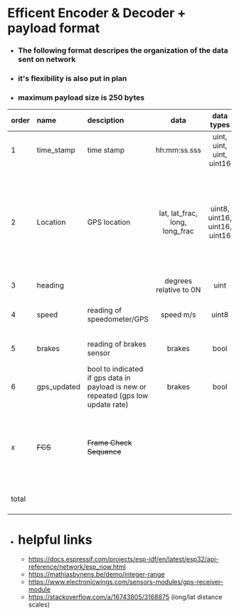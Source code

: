 # Efficent Encoder & Decoder + payload format

- ### The following format descripes the organization of the data sent on network
- ### it's flexibility is also put in plan
- ### maximum payload size is 250 bytes

| order | name | desciption | data | data types | size | comment | 
| --- | :--- | :--- | :---: | :---: | --- | :--- |
| 1 | time_stamp | time stamp | hh:mm:ss.sss | uint, uint, uint, uint16 | 5, 6, 6, 16 bits | [get high clock precision](https://stackoverflow.com/a/72409769/3168875) |
| 2 | Location | GPS location | lat, lat_frac, long, long_frac | uint8, uint16, uint16, uint16 | 1, 2, (9 bits), 2 bytes | <ul><li> Valid longitudes are from -180 to 180 degrees <li>Valid latitudes are from -85.05112878 to 85.05112878 degrees|
| 3 | heading |  | degrees relative to 0N | uint | 9 bits | | 
| 4 | speed | reading of speedometer/GPS | speed m/s | uint8 | 1 byte | data type may change later for higher presicion if needed |
| 5 | brakes | reading of brakes sensor | brakes | bool | 1 bit | data size depends on existance of other bitfield data |
| 6 | gps_updated | bool to indicated if gps data in payload is new or repeated (gps low update rate)| brakes | bool | 1 bit | data size depends on existance of other bitfield data |
| x | ~~FCS~~ | ~~Frame Check Sequence~~ | | | ~~4 bytes~~ | many frame error detection algorithm; already implemented in ESP-NOW data frame; no need to implement in the payload |
| total | | | | | 101/104 bits = 13 bytes| |

- # helpful links
  - https://docs.espressif.com/projects/esp-idf/en/latest/esp32/api-reference/network/esp_now.html
  - https://mathiasbynens.be/demo/integer-range
  - https://www.electronicwings.com/sensors-modules/gps-receiver-module
  - https://stackoverflow.com/a/16743805/3168875 (long/lat distance scales)
  
